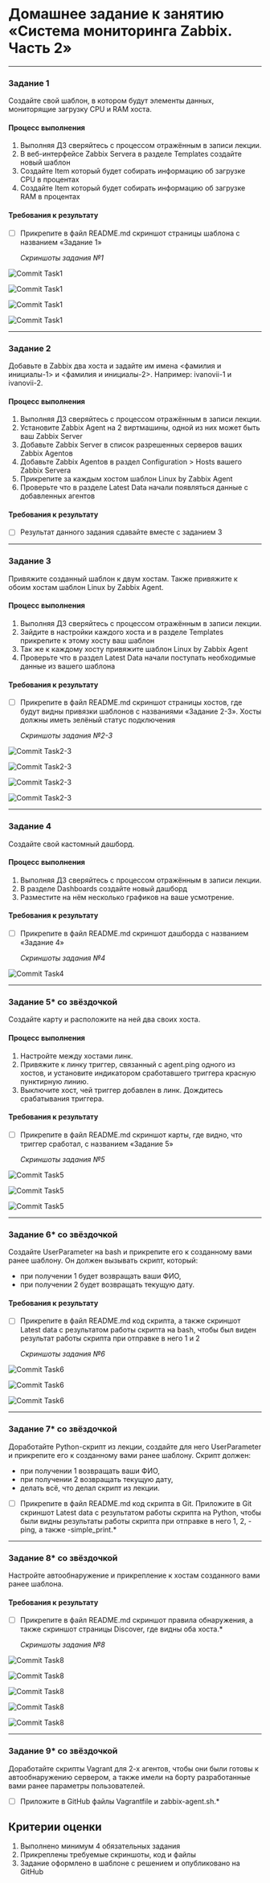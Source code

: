# Домашнее задание к занятию «Система мониторинга Zabbix. Часть 2»

 ---

### Задание 1
Создайте свой шаблон, в котором будут элементы данных, мониторящие загрузку CPU и RAM хоста.

#### Процесс выполнения
1. Выполняя ДЗ сверяйтесь с процессом отражённым в записи лекции.
2. В веб-интерфейсе Zabbix Servera в разделе Templates создайте новый шаблон
3. Создайте Item который будет собирать информацию об загрузке CPU в процентах
4. Создайте Item который будет собирать информацию об загрузке RAM в процентах

#### Требования к результату
- [ ] Прикрепите в файл README.md скриншот страницы шаблона с названием «Задание 1»

  *Скриншоты задания №1*
  
![Commit Task1](https://github.com/AndrewZnamenskiy/Zabbix_learning_2/blob/main/img/task1p1.png)

![Commit Task1](https://github.com/AndrewZnamenskiy/Zabbix_learning_2/blob/main/img/task1p2.png)

![Commit Task1](https://github.com/AndrewZnamenskiy/Zabbix_learning_2/blob/main/img/task1p3.png)

![Commit Task1](https://github.com/AndrewZnamenskiy/Zabbix_learning_2/blob/main/img/task1p4.png)

 ---

### Задание 2
Добавьте в Zabbix два хоста и задайте им имена <фамилия и инициалы-1> и <фамилия и инициалы-2>. Например: ivanovii-1 и ivanovii-2.

#### Процесс выполнения
1. Выполняя ДЗ сверяйтесь с процессом отражённым в записи лекции.
2. Установите Zabbix Agent на 2 виртмашины, одной из них может быть ваш Zabbix Server
3. Добавьте Zabbix Server в список разрешенных серверов ваших Zabbix Agentов
4. Добавьте Zabbix Agentов в раздел Configuration > Hosts вашего Zabbix Servera
5. Прикрепите за каждым хостом шаблон Linux by Zabbix Agent
6. Проверьте что в разделе Latest Data начали появляться данные с добавленных агентов

#### Требования к результату
- [ ] Результат данного задания сдавайте вместе с заданием 3

 ---

### Задание 3
Привяжите созданный шаблон к двум хостам. Также привяжите к обоим хостам шаблон Linux by Zabbix Agent.

#### Процесс выполнения
1. Выполняя ДЗ сверяйтесь с процессом отражённым в записи лекции.
2. Зайдите в настройки каждого хоста и в разделе Templates прикрепите к этому хосту ваш шаблон
3. Так же к каждому хосту привяжите шаблон Linux by Zabbix Agent
4. Проверьте что в раздел Latest Data начали поступать необходимые данные из вашего шаблона

#### Требования к результату
- [ ] Прикрепите в файл README.md скриншот страницы хостов, где будут видны привязки шаблонов с названиями «Задание 2-3». Хосты должны иметь зелёный статус подключения

  *Скриншоты задания №2-3*
  
![Commit Task2-3](https://github.com/AndrewZnamenskiy/Zabbix_learning_2/blob/main/img/task3p1.png)

![Commit Task2-3](https://github.com/AndrewZnamenskiy/Zabbix_learning_2/blob/main/img/task3p2.png)

![Commit Task2-3](https://github.com/AndrewZnamenskiy/Zabbix_learning_2/blob/main/img/task3p3.png)

![Commit Task2-3](https://github.com/AndrewZnamenskiy/Zabbix_learning_2/blob/main/img/task3p4.png)


 ---

### Задание 4
Создайте свой кастомный дашборд.

#### Процесс выполнения
1. Выполняя ДЗ сверяйтесь с процессом отражённым в записи лекции.
2. В разделе Dashboards создайте новый дашборд
3. Разместите на нём несколько графиков на ваше усмотрение.

#### Требования к результату
- [ ] Прикрепите в файл README.md скриншот дашборда с названием «Задание 4»

  *Скриншоты задания №4*
  
![Commit Task4](https://github.com/AndrewZnamenskiy/Zabbix_learning_2/blob/main/img/task4p1.png)

 ---

### Задание 5* со звёздочкой
Создайте карту и расположите на ней два своих хоста.

#### Процесс выполнения
1. Настройте между хостами линк.
2. Привяжите к линку триггер, связанный с agent.ping одного из хостов, и установите индикатором сработавшего триггера красную пунктирную линию.
3. Выключите хост, чей триггер добавлен в линк. Дождитесь срабатывания триггера.

#### Требования к результату
- [ ] Прикрепите в файл README.md скриншот карты, где видно, что триггер сработал, с названием «Задание 5» 

  *Скриншоты задания №5*
  
![Commit Task5](https://github.com/AndrewZnamenskiy/Zabbix_learning_2/blob/main/img/task5p1.png)

![Commit Task5](https://github.com/AndrewZnamenskiy/Zabbix_learning_2/blob/main/img/task5p2.png)

![Commit Task5](https://github.com/AndrewZnamenskiy/Zabbix_learning_2/blob/main/img/task5p3.png)

 ---

### Задание 6* со звёздочкой
Создайте UserParameter на bash и прикрепите его к созданному вами ранее шаблону. Он должен вызывать скрипт, который:
- при получении 1 будет возвращать ваши ФИО,
- при получении 2 будет возвращать текущую дату.

#### Требования к результату
- [ ] Прикрепите в файл README.md код скрипта, а также скриншот Latest data с результатом работы скрипта на bash, чтобы был виден результат работы скрипта при отправке в него 1 и 2
 
   *Скриншоты задания №6*
  
![Commit Task6](https://github.com/AndrewZnamenskiy/Zabbix_learning_2/blob/main/img/task6p1.png)

![Commit Task6](https://github.com/AndrewZnamenskiy/Zabbix_learning_2/blob/main/img/task6p2.png)

![Commit Task6](https://github.com/AndrewZnamenskiy/Zabbix_learning_2/blob/main/img/task6p3.png)

 
 ---

### Задание 7* со звёздочкой
Доработайте Python-скрипт из лекции, создайте для него UserParameter и прикрепите его к созданному вами ранее шаблону. 
Скрипт должен:
- при получении 1 возвращать ваши ФИО,
- при получении 2 возвращать текущую дату,
- делать всё, что делал скрипт из лекции.

- [ ] Прикрепите в файл README.md код скрипта в Git. Приложите в Git скриншот Latest data с результатом работы скрипта на Python, чтобы были видны результаты работы скрипта при отправке в него 1, 2, -ping, а также -simple_print.*
 
 ---

### Задание 8* со звёздочкой

Настройте автообнаружение и прикрепление к хостам созданного вами ранее шаблона.

#### Требования к результату
- [ ] Прикрепите в файл README.md скриншот правила обнаружения, а также скриншот страницы Discover, где видны оба хоста.*

   *Скриншоты задания №8*
  
![Commit Task8](https://github.com/AndrewZnamenskiy/Zabbix_learning_2/blob/main/img/task8p1.png)

![Commit Task8](https://github.com/AndrewZnamenskiy/Zabbix_learning_2/blob/main/img/task8p2.png)

![Commit Task8](https://github.com/AndrewZnamenskiy/Zabbix_learning_2/blob/main/img/task8p3.png)

![Commit Task8](https://github.com/AndrewZnamenskiy/Zabbix_learning_2/blob/main/img/task8p4.png)

![Commit Task8](https://github.com/AndrewZnamenskiy/Zabbix_learning_2/blob/main/img/task8p5.png)

 ---

### Задание 9* со звёздочкой

Доработайте скрипты Vagrant для 2-х агентов, чтобы они были готовы к автообнаружению сервером, а также имели на борту разработанные вами ранее параметры пользователей.

- [ ] Приложите в GitHub файлы Vagrantfile и zabbix-agent.sh.*

## Критерии оценки

1. Выполнено минимум 4 обязательных задания
2. Прикреплены требуемые скриншоты, код и файлы 
3. Задание оформлено в шаблоне с решением и опубликовано на GitHub

